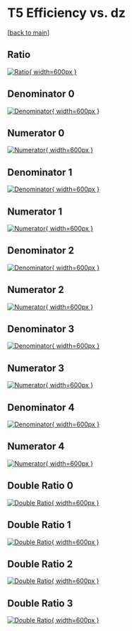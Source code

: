 # T5 Efficiency vs. dz

[[back to main](./)]



## Ratio

[![Ratio](../mtv/var/T5_loweta_0_-1_eff_dz.png){ width=600px }](../mtv/var/T5_loweta_0_-1_eff_dz.pdf)

## Denominator 0

[![Denominator](../mtv/den/T5_loweta_0_-1_eff_dz_den0.png){ width=600px }](../mtv/den/T5_loweta_0_-1_eff_dz_den0.pdf)

## Numerator 0

[![Numerator](../mtv/num/T5_loweta_0_-1_eff_dz_num0.png){ width=600px }](../mtv/num/T5_loweta_0_-1_eff_dz_num0.pdf)

## Denominator 1

[![Denominator](../mtv/den/T5_loweta_0_-1_eff_dz_den1.png){ width=600px }](../mtv/den/T5_loweta_0_-1_eff_dz_den1.pdf)

## Numerator 1

[![Numerator](../mtv/num/T5_loweta_0_-1_eff_dz_num1.png){ width=600px }](../mtv/num/T5_loweta_0_-1_eff_dz_num1.pdf)

## Denominator 2

[![Denominator](../mtv/den/T5_loweta_0_-1_eff_dz_den2.png){ width=600px }](../mtv/den/T5_loweta_0_-1_eff_dz_den2.pdf)

## Numerator 2

[![Numerator](../mtv/num/T5_loweta_0_-1_eff_dz_num2.png){ width=600px }](../mtv/num/T5_loweta_0_-1_eff_dz_num2.pdf)

## Denominator 3

[![Denominator](../mtv/den/T5_loweta_0_-1_eff_dz_den3.png){ width=600px }](../mtv/den/T5_loweta_0_-1_eff_dz_den3.pdf)

## Numerator 3

[![Numerator](../mtv/num/T5_loweta_0_-1_eff_dz_num3.png){ width=600px }](../mtv/num/T5_loweta_0_-1_eff_dz_num3.pdf)

## Denominator 4

[![Denominator](../mtv/den/T5_loweta_0_-1_eff_dz_den4.png){ width=600px }](../mtv/den/T5_loweta_0_-1_eff_dz_den4.pdf)

## Numerator 4

[![Numerator](../mtv/num/T5_loweta_0_-1_eff_dz_num4.png){ width=600px }](../mtv/num/T5_loweta_0_-1_eff_dz_num4.pdf)

## Double Ratio 0

[![Double Ratio](../mtv/ratio/T5_loweta_0_-1_eff_dz_ratio0.png){ width=600px }](../mtv/ratio/T5_loweta_0_-1_eff_dz_ratio0.pdf)

## Double Ratio 1

[![Double Ratio](../mtv/ratio/T5_loweta_0_-1_eff_dz_ratio1.png){ width=600px }](../mtv/ratio/T5_loweta_0_-1_eff_dz_ratio1.pdf)

## Double Ratio 2

[![Double Ratio](../mtv/ratio/T5_loweta_0_-1_eff_dz_ratio2.png){ width=600px }](../mtv/ratio/T5_loweta_0_-1_eff_dz_ratio2.pdf)

## Double Ratio 3

[![Double Ratio](../mtv/ratio/T5_loweta_0_-1_eff_dz_ratio3.png){ width=600px }](../mtv/ratio/T5_loweta_0_-1_eff_dz_ratio3.pdf)

